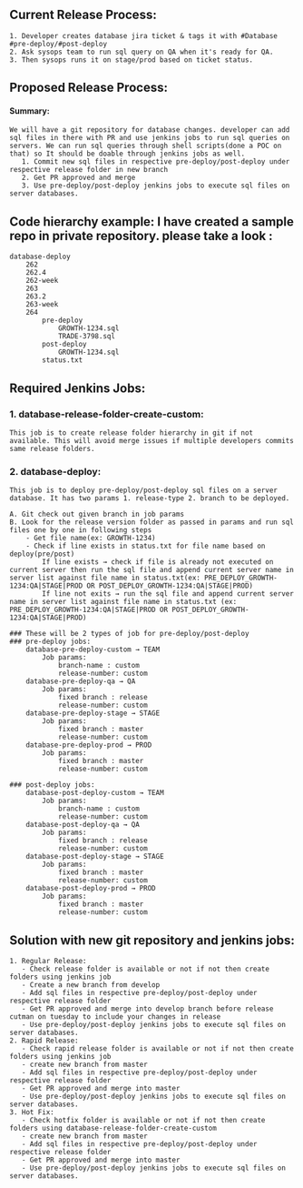 ## Current Release Process:
	1. Developer creates database jira ticket & tags it with #Database #pre-deploy/#post-deploy
	2. Ask sysops team to run sql query on QA when it's ready for QA.
	3. Then sysops runs it on stage/prod based on ticket status.
	
## Proposed Release Process:
#### Summary:
	We will have a git repository for database changes. developer can add sql files in there with PR and use jenkins jobs to run sql queries on servers. We can run sql queries through shell scripts(done a POC on that) so It should be doable through jenkins jobs as well.
	   1. Commit new sql files in respective pre-deploy/post-deploy under respective release folder in new branch
	   2. Get PR approved and merge
	   3. Use pre-deploy/post-deploy jenkins jobs to execute sql files on server databases.

## Code hierarchy example: I have created a sample repo in private repository. please take a look : 
	database-deploy
		262
		262.4
		262-week
		263
		263.2
		263-week
		264
			pre-deploy
				GROWTH-1234.sql
				TRADE-3798.sql
			post-deploy
				GROWTH-1234.sql
			status.txt


## Required Jenkins Jobs:
### 1. database-release-folder-create-custom:
	This job is to create release folder hierarchy in git if not available. This will avoid merge issues if multiple developers commits same release folders.
### 2. database-deploy: 
	This job is to deploy pre-deploy/post-deploy sql files on a server database. It has two params 1. release-type 2. branch to be deployed.

	A. Git check out given branch in job params
	B. Look for the release version folder as passed in params and run sql files one by one in following steps
		- Get file name(ex: GROWTH-1234)
		- Check if line exists in status.txt for file name based on deploy(pre/post)
			If line exists → check if file is already not executed on current server then run the sql file and append current server name in server list against file name in status.txt(ex: PRE_DEPLOY_GROWTH-1234:QA|STAGE|PROD OR POST_DEPLOY_GROWTH-1234:QA|STAGE|PROD)
			If line not exits → run the sql file and append current server name in server list against file name in status.txt (ex: PRE_DEPLOY_GROWTH-1234:QA|STAGE|PROD OR POST_DEPLOY_GROWTH-1234:QA|STAGE|PROD)

	### These will be 2 types of job for pre-deploy/post-deploy
	### pre-deploy jobs:
		database-pre-deploy-custom → TEAM
			Job params: 
				branch-name : custom
				release-number: custom
		database-pre-deploy-qa → QA
			Job params:
				fixed branch : release
				release-number: custom
		database-pre-deploy-stage → STAGE
			Job params:
				fixed branch : master
				release-number: custom
		database-pre-deploy-prod → PROD
			Job params:
				fixed branch : master
				release-number: custom
				
	### post-deploy jobs:
		database-post-deploy-custom → TEAM
			Job params: 
				branch-name : custom
				release-number: custom
		database-post-deploy-qa → QA
			Job params:
				fixed branch : release
				release-number: custom
		database-post-deploy-stage → STAGE
			Job params:
				fixed branch : master
				release-number: custom
		database-post-deploy-prod → PROD
			Job params:
				fixed branch : master
				release-number: custom
				
## Solution with new git repository and jenkins jobs:
	1. Regular Release: 
	   - Check release folder is available or not if not then create folders using jenkins job 
	   - Create a new branch from develop
	   - Add sql files in respective pre-deploy/post-deploy under respective release folder
	   - Get PR approved and merge into develop branch before release cutman on tuesday to include your changes in release
	   - Use pre-deploy/post-deploy jenkins jobs to execute sql files on server databases.
	2. Rapid Release:
	   - Check rapid release folder is available or not if not then create folders using jenkins job  
	   - create new branch from master
	   - Add sql files in respective pre-deploy/post-deploy under respective release folder
	   - Get PR approved and merge into master
	   - Use pre-deploy/post-deploy jenkins jobs to execute sql files on server databases.
	3. Hot Fix:
	   - Check hotfix folder is available or not if not then create folders using database-release-folder-create-custom  
	   - create new branch from master
	   - Add sql files in respective pre-deploy/post-deploy under respective release folder
	   - Get PR approved and merge into master
	   - Use pre-deploy/post-deploy jenkins jobs to execute sql files on server databases.
